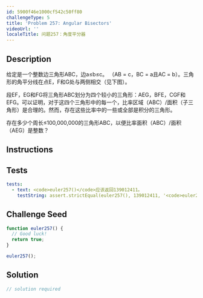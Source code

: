 ```yaml
---
id: 5900f46e1000cf542c50ff80
challengeType: 5
title: 'Problem 257: Angular Bisectors'
videoUrl: ''
localeTitle: 问题257：角度平分器
---
```


## Description
<section id="description">给定是一个整数边三角形ABC，边a≤b≤c。 （AB = c，BC = a且AC = b）。三角形的角平分线在点E，F和G处与两侧相交（见下图）。 <p>段EF，EG和FG将三角形ABC划分为四个较小的三角形：AEG，BFE，CGF和EFG。可以证明，对于这四个三角形中的每一个，比率区域（ABC）/面积（子三角形）是合理的。然而，存在这些比率中的一些或全部是积分的三角形。 </p><p>存在多少个周长≤100,000,000的三角形ABC，以便比率面积（ABC）/面积（AEG）是整数？ </p></section>

## Instructions
<section id="instructions">
</section>

## Tests
<section id='tests'>

```yml
tests:
  - text: <code>euler257()</code>应该返回139012411。
    testString: assert.strictEqual(euler257(), 139012411, '<code>euler257()</code> should return 139012411.');

```

</section>

## Challenge Seed
<section id='challengeSeed'>

<div id='js-seed'>

```js
function euler257() {
  // Good luck!
  return true;
}

euler257();

```

</div>



</section>

## Solution
<section id='solution'>

```js
// solution required
```
</section>
